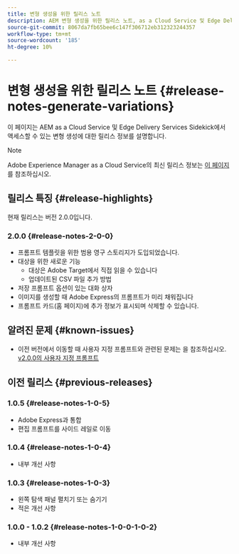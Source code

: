 ```yaml
---
title: 변형 생성을 위한 릴리스 노트
description: AEM 변형 생성을 위한 릴리스 노트, as a Cloud Service 및 Edge Delivery Services Sidekick에서 액세스
source-git-commit: 8067da7fb65bee6c147f306712eb312323244357
workflow-type: tm+mt
source-wordcount: '185'
ht-degree: 10%

---
```


# 변형 생성을 위한 릴리스 노트 {#release-notes-generate-variations}

이 페이지는 AEM as a Cloud Service 및 Edge Delivery Services Sidekick에서 액세스할 수 있는 변형 생성에 대한 릴리스 정보를 설명합니다.

>[!NOTE]
>
>Adobe Experience Manager as a Cloud Service의 최신 릴리스 정보는 [이 페이지](/help/release-notes/release-notes-cloud/release-notes-current.md)를 참조하십시오.

## 릴리스 특징 {#release-highlights}

현재 릴리스는 버전 2.0.0입니다.

### 2.0.0 {#release-notes-2-0-0}

* 프롬프트 템플릿을 위한 범용 영구 스토리지가 도입되었습니다.
* 대상을 위한 새로운 기능
   * 대상은 Adobe Target에서 직접 읽을 수 있습니다
   * 업데이트된 CSV 파일 추가 방법
* 저장 프롬프트 옵션이 있는 대화 상자
* 이미지를 생성할 때 Adobe Express의 프롬프트가 미리 채워집니다
* 프롬프트 카드(홈 페이지)에 추가 정보가 표시되며 삭제할 수 있습니다.

## 알려진 문제 {#known-issues}

* 이전 버전에서 이동할 때 사용자 지정 프롬프트와 관련된 문제는 을 참조하십시오. [v2.0.0의 사용자 지정 프롬프트](/help/generative-ai/generate-variations.md#custom-prompts-v200)

## 이전 릴리스 {#previous-releases}

### 1.0.5 {#release-notes-1-0-5}

* Adobe Express과 통합
* 편집 프롬프트를 사이드 레일로 이동

### 1.0.4 {#release-notes-1-0-4}

* 내부 개선 사항

### 1.0.3 {#release-notes-1-0-3}

* 왼쪽 탐색 패널 펼치기 또는 숨기기
* 적은 개선 사항

### 1.0.0 - 1.0.2 {#release-notes-1-0-0-1-0-2}

* 내부 개선 사항
